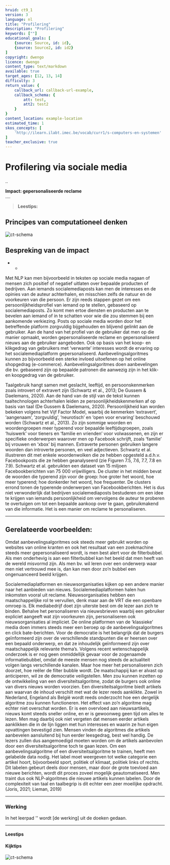 ```yaml
---
hruid: ct9_1
version: 3
language: nl
title: "Profilering"
description: "Profilering"
keywords: [""]
educational_goals: [
    {source: Source, id: id}, 
    {source: Source2, id: id2}
]
copyright: dwengo
licence: dwengo
content_type: text/markdown
available: true
target_ages: [12, 13, 14]
difficulty: 3
return_value: {
    callback_url: callback-url-example,
    callback_schema: {
        att: test,
        att2: test2
    }
}
content_location: example-location
estimated_time: 1
skos_concepts: [
    'http://ilearn.ilabt.imec.be/vocab/curr1/s-computers-en-systemen'
]
teacher_exclusive: true
---
```

# Profilering via sociale media

..

**Impact: gepersonaliseerde reclame**<br>
....

> **Leestips:**<br>


## Principes van computationeel denken

![ct-schema](@learning-object/m_ct_impact_1/nl/3)
 
## Bespreking van de impact

-  
    - 

Met NLP kan men bijvoorbeeld in teksten op sociale media nagaan of mensen zich positief of negatief uitlaten over bepaalde producten of bedrijven. Aan iemands socialemediaposts kan men de interesses en de opinies van de auteur achterhalen, en misschien zelfs de natuur en de voorkeuren van die persoon. 
Er zijn reeds stappen gezet om een persoonlijkheidsprofiel van iemand op te stellen, gebaseerd op socialemediaposts. Zo komt men ertoe diensten en producten aan te bevelen aan iemand of in te schatten voor wie die zou stemmen bij een aankomende verkiezing.
Posts op sociale media worden door het betreffende platform zorgvuldig bijgehouden en blijvend gelinkt aan de gebruiker. Aan de hand van het profiel van de gebruiker dat men op die manier opmaakt, worden gepersonaliseerde reclame en gepersonaliseerd nieuws aan de gebruiker aangeboden. Ook op basis van het koop- en klikgedrag van gebruikers met ‘verwante’ interesses wordt de ervaring op het socialemediaplatform gepersonaliseerd. Aanbevelingsalgoritmes kunnen zo bijvoorbeeld een sterke invloed uitoefenen op het online shopgedrag (e-commerce).
Aanbevelingsalgoritmes doen aanbevelingen die bv. gebaseerd zijn op bepaalde patronen die aanwezig zijn in het klik- en koopgedrag van de gebruiker.

Taalgebruik hangt samen met geslacht, leeftijd, en persoonskenmerken zoals introvert of extravert zijn (Schwartz et al., 2013; De Gussem & Daelemans, 2020). Aan de hand van de stijl van de tekst kunnen taaltechnologen achterhalen leiden ze persoonlijkheidskenmerken af op basis van taal (De Gussem & Daelemans, 2020).
Persoonlijkheid kan worden bekeken volgens het Vijf Factor Model, waarbij de kenmerken ‘extravert’, ‘aangenaam’, ‘zorgvuldig’, ‘neurotisch’ en ‘open voor ervaring’ beschouwd worden (Schwartz et al., 2013).
Zo zijn sommige woorden en woordengroepen meer typerend voor bepaalde leeftijdsgroepen, zoals ‘huiswerk’ voor tieners en ‘familie en vrienden’ voor volwassenen, en zijn er specifieke onderwerpen waarover men op Facebook schrijft, zoals ‘familie’ bij vrouwen en ‘xbox’ bij mannen. Extraverte personen gebruiken langere woorden dan introverte personen, en veel adjectieven.
Schwartz et al. illustreren dit met enkele woordenwolken die ze hebben opgesteld a.d.h.v. Facebookposts die ze hebben geanalyseerd (zie Figuren 7.5, 7.6, 7.7, 7.8 en 7.9). Schwartz et al. gebruikten een dataset van 15 miljoen Facebookberichten van 75 000 vrijwilligers. De cluster in het midden bevat de woorden die typerend zijn voor de groep: hoe groter het
woord, hoe meer typerend; hoe donkerder het woord, hoe frequenter. De clusters errond tonen de typerende onderwerpen van Facebookberichten.
Het is dus niet verwonderlijk dat bedrijven socialemediaposts bestuderen om een idee te krijgen van iemands persoonlijkheid om vervolgens de auteur te proberen te overtuigen om tot een bepaalde aankoop over te gaan, gebruikmakend van die informatie. Het is een manier om reclame te personaliseren.


-------------------------------
## Gerelateerde voorbeelden: 

Omdat aanbevelingsalgoritmes ook steeds meer gebruikt worden op websites van online kranten en ook het resultaat van een zoekmachine steeds meer gepersonaliseerd wordt, is men best alert voor de filterbubbel. Als men onderhevig is aan een filterbubbel kan het beeld dat men heeft van de wereld misvormd zijn. Als men bv. wil leren over een onderwerp waar men niet vertrouwd mee is, dan kan men door zo’n bubbel een ongenuanceerd beeld krijgen.

Socialemediaplatformen en nieuwsorganisaties kijken op een andere manier naar het aanbieden van nieuws. Socialemediaplatformen halen hun inkomsten vooral uit reclame. Nieuwsorganisaties hebben een maatschappelijke rol te vervullen, denk maar aan de VRT die een openbare omroep is. Elk mediabedrijf doet zijn uiterste best om de lezer aan zich te binden. Behalve het personaliseren via nieuwsbrieven waarbij een gebruiker expliciet aangeeft wat zijn voorkeuren zijn, personaliseren ook nieuwsorganisaties al impliciet.
De online platformen van de ‘klassieke’ media doen immers steeds meer een beroep op de aanbevelingsalgoritmes en click bate-berichten.
Voor de democratie is het belangrijk dat de burgers geïnformeerd zijn over de verschillende standpunten die er heersen over een bepaald onderwerp, en dat ze inhoudelijk geïnformeerd zijn over maatschappelijk relevante thema’s.
Volgens recent wetenschappelijk onderzoek is er nog geen onmiddellijk gevaar voor de zogenaamde informatiebubbel, omdat de meeste mensen nog steeds de actualiteit volgen langs verschillende kanalen. Maar hoe meer het personaliseren zich doorzet, hoe reëler de filter bubble wordt. De maatschappij kan er alvast op anticiperen, wil ze de democratie veiligstellen.
Men zou kunnen inzetten op de ontwikkeling van een diversiteitsalgoritme, zodat de burgers ook online van divers nieuws worden voorzien. Een diversiteitsalgoritme biedt artikels aan waarvan de inhoud verschilt met wat de lezer reeds aanklikte. Zowel in Nederland, Engeland als België wordt reeds onderzocht hoe een dergelijk algoritme zou kunnen functioneren.
Het effect van zo’n algoritme mag echter niet overschat worden. Er is een overvloed aan nieuwsartikels, nieuws komt steeds sneller online, en er is gewoonweg geen tijd om alles te lezen. Men mag daarbij ook niet vergeten dat mensen eerder artikels aanklikken die in de lijn liggen met hun interesses en waarin ze hun eigen opvattingen bevestigd zien. Mensen vinden de algoritmes
die artikels aanbevelen aansluitend bij hun eerder leesgedrag, best wel handig. De lezers zullen dus aangemoedigd moeten worden om de artikels aanbevolen door een diversiteitsalgoritme toch te gaan lezen. 
Om een aanbevelingsalgoritme of een diversiteitsalgoritme te trainen, heeft men gelabelde data nodig. Het label moet weergeven tot welke categorie een artikel hoort, bijvoorbeeld sport, politiek of klimaat, politiek links of rechts. Dit labelen gebeurt deels door mensen, maar door de grote toevloed aan nieuwe berichten, wordt dit proces zoveel mogelijk geautomatiseerd. Men traint dus
ook NLP-algoritmes die nieuwe artikels kunnen labelen. Door de complexiteit van taal en taalbegrip is dit echter een zeer moeilijke opdracht. (Joris, 2021; Lieman, 2019)

-----------------------------
### Werking 
In het leerpad '' wordt [de werking] uit de doeken gedaan.

-----------------------------
#### Leestips



#### Kijktips


![ct-schema](@learning-object/m_ct_impact_1/nl/3)
